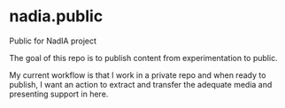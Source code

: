 # nadia.public
Public for NadIA project

The goal of this repo is to publish content from experimentation to public.

My current workflow is that I work in a private repo and when ready to publish, I want an action to extract and transfer the adequate media and presenting support in here.


